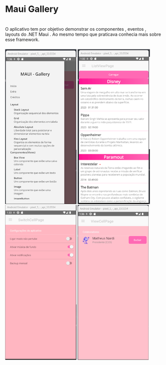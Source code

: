 ﻿# Maui Gallery <h1>
O aplicativo tem por objetivo demonstrar os componentes , eventos , layouts do .NET Maui . Ao mesmo tempo que praticava conhecia mais sobre esse framework.
###
![Menu do App](Maui04.png)
![Parte 1](Maui01.png)
![Parte 2](Maui02.png)
![Parte 3](Maui03.png)
